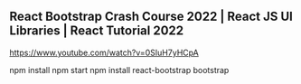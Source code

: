 ## React Bootstrap Crash Course 2022 | React JS UI Libraries | React Tutorial 2022

https://www.youtube.com/watch?v=0SIuH7yHCpA

npm install
npm start
npm install react-bootstrap bootstrap
